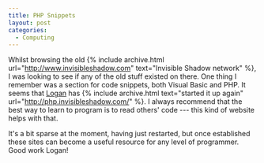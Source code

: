 ```yaml
---
title: PHP Snippets
layout: post
categories:
  - Computing
---
```

Whilst browsing the old {% include archive.html url="http://www.invisibleshadow.com" text="Invisible Shadow network" %}, I was looking to see if any of the old stuff existed on there. One thing I remember was a section for code snippets, both Visual Basic and PHP. It seems that [Logan](https://pictures.scholesmafia.co.uk/index.php/?profile=33) has {% include archive.html text="started it up again" url="http://php.invisibleshadow.com/" %}. I always recommend that the best way to learn to program is to read others' code --- this kind of website helps with that.

It's a bit sparse at the moment, having just restarted, but once established these sites can become a useful resource for any level of programmer. Good work Logan!
